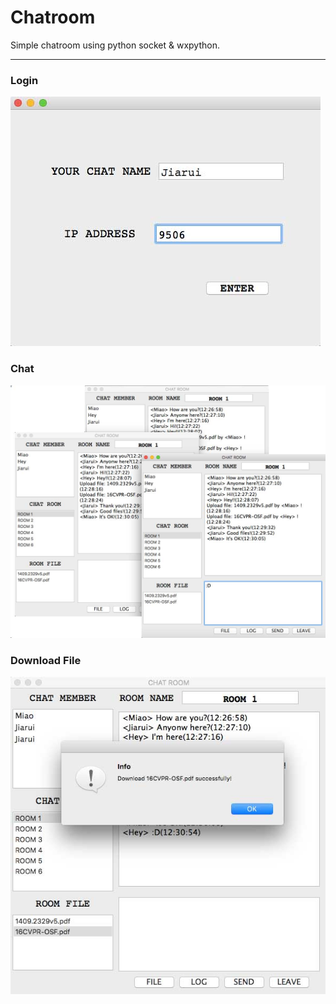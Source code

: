 Chatroom
===========================
Simple chatroom using python socket & wxpython.  

-----------
### Login

  ![Login](/image/login.jpg)

### Chat

  ![Chat](/image/chat.jpg)

### Download File

  ![File](/image/download.jpg)
